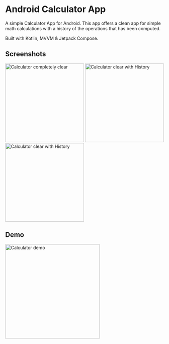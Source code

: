
# Android Calculator App

A simple Calculator App for Android.
This app offers a clean app for simple math calculations with a history of the operations that has been computed.

Built with Kotlin, MVVM & Jetpack Compose.


## Screenshots

<p>
  <img src="https://github.com/Katsuhoku/calculator-app/assets/38541662/8592cb34-16bd-4253-aa1b-e8e7c0d96ce2" width="250" alt="Calculator completely clear">
  <img src="https://github.com/Katsuhoku/calculator-app/assets/38541662/cbd7cc25-dad8-4e32-845c-03c52b60e1f7" width="250" alt="Calculator clear with History">
  <img src="https://github.com/Katsuhoku/calculator-app/assets/38541662/80dd77fc-95f8-41a5-906c-bdc02bf61d98" width="250" alt="Calculator clear with History">
</p>

## Demo

<p>
  <img src="https://github.com/Katsuhoku/calculator-app/assets/38541662/6215ba2e-6cb1-46c9-8448-a1a245a86e6f" width="300" alt="Calculator demo">
</p>


